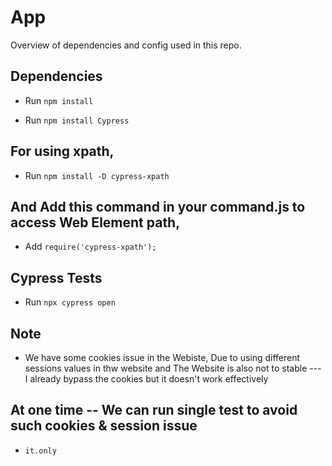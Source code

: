 # App

Overview of dependencies and config used in this repo.

## Dependencies

- Run `npm install`

- Run `npm install Cypress`

## For using xpath,

- Run `npm install -D cypress-xpath`

## And Add this command in your command.js to access Web Element path,

- Add `require('cypress-xpath');`


## Cypress Tests

- Run `npx cypress open`

## Note
- We have some cookies issue in the Webiste, Due to using different sessions values in thw website and The Website is also not to stable --- I already bypass the cookies but it doesn't work effectively

## At one time -- We can run single test to avoid such cookies & session issue
- `it.only`
